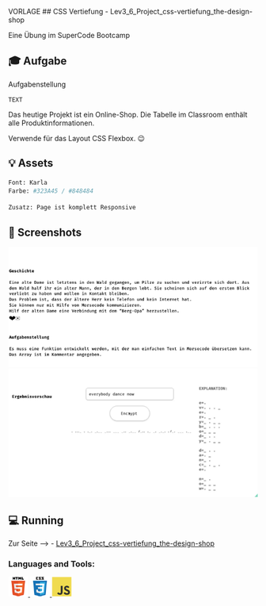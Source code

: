 VORLAGE ## CSS Vertiefung - Lev3_6_Project_css-vertiefung_the-design-shop

Eine Übung im SuperCode Bootcamp

## 🎓 Aufgabe

Aufgabenstellung

```
TEXT

```

Das heutige Projekt ist ein Online-Shop. Die Tabelle im Classroom enthält alle Produktinformationen.

Verwende für das Layout CSS Flexbox. 😉

## 💡 Assets

```bash
Font: Karla
Farbe: #323A45 / #848484

Zusatz: Page ist komplett Responsive
```

## 📸 Screenshots

![App Screenshot](assets/img/screen.png)
![App Screenshot](assets/img/screen1.png)

## 💻 Running

Zur Seite —> - [Lev3_6_Project_css-vertiefung_the-design-shop](https://mukkez.github.io/Bootcamp/tasks/Day_39/Lev3_6_Project_css-vertiefung_the-design-shop/)

<p align="left">
</p>

<h3 align="left">Languages and Tools:</h3>
<p align="left"> <a href="https://www.w3schools.com/html/" target="_blank" rel="noreferrer"> <img src="https://raw.githubusercontent.com/devicons/devicon/master/icons/html5/html5-original-wordmark.svg" alt="html5" width="40" height="40"/> </a>
<a href="https://www.w3schools.com/css/" target="_blank" rel="noreferrer"> <img src="https://raw.githubusercontent.com/devicons/devicon/master/icons/css3/css3-original-wordmark.svg" alt="css3" width="40" height="40"/> </a> 
<a href="https://www.w3schools.com/css/" target="_blank" rel="noreferrer"> <img src="https://raw.githubusercontent.com/devicons/devicon/master/icons/javascript/javascript-original.svg" alt="css3" width="40" height="40"/> </a> </p>
